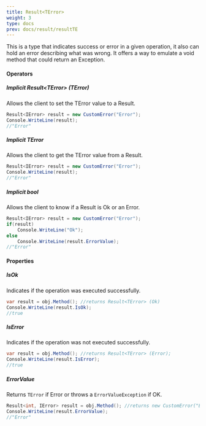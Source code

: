 ```yaml
---
title: Result<TError>
weight: 3
type: docs
prev: docs/result/resultTE
---
```


This is a type that indicates success or error in a given operation, it also can hold an error describing what was wrong. It offers a way to emulate a void method that could return an Exception.

#### Operators

##### Implicit Result&lt;TError&gt; (TError)
Allows the client to set the TError value to a Result.

```c#
Result<IError> result = new CustomError("Error");
Console.WriteLine(result);
//"Error"
```

##### Implicit TError
Allows the client to get the TError value from a Result.

```c#
Result<IError> result = new CustomError("Error");
Console.WriteLine(result);
//"Error"
```

##### Implicit bool
Allows the client to know if a Result is Ok or an Error.

```c#
Result<IError> result = new CustomError("Error");
if(result) 
    Console.WriteLine("Ok");
else
    Console.WriteLine(result.ErrorValue);
//"Error"
```

#### Properties

##### IsOk
Indicates if the operation was executed successfully.

```c#
var result = obj.Method(); //returns Result<TError> (Ok)
Console.WriteLine(result.IsOk);
//true
```

##### IsError
Indicates if the operation was not executed successfully.

```c#
var result = obj.Method(); //returns Result<TError> (Error);
Console.WriteLine(result.IsError);
//true
```

##### ErrorValue
Returns `TError` if Error or throws a `ErrorValueException` if OK.

```c#
Result<int, IError> result = obj.Method(); //returns new CustomError("Error")
Console.WriteLine(result.ErrorValue);
//"Error"
```